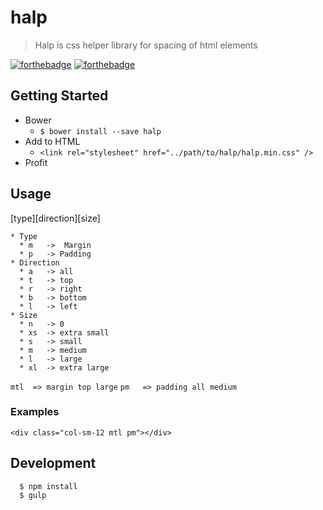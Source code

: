 # halp
>Halp is css helper library for spacing of html elements

[![forthebadge](http://forthebadge.com/images/badges/uses-css.svg)](http://forthebadge.com)
[![forthebadge](http://forthebadge.com/images/badges/built-with-love.svg)](http://forthebadge.com)


## Getting Started
* Bower
  * `$ bower install --save halp`
* Add to HTML
  * `<link rel="stylesheet" href="../path/to/halp/halp.min.css" />`
* Profit

## Usage

[type][direction][size]

```
* Type
  * m   ->  Margin
  * p   -> Padding
* Direction
  * a   -> all
  * t   -> top
  * r   -> right
  * b   -> bottom
  * l   -> left
* Size 
  * n   -> 0
  * xs  -> extra small
  * s   -> small
  * m   -> medium
  * l   -> large
  * xl  -> extra large
```

`mtl  => margin top large`
`pm   => padding all medium`


### Examples

`<div class="col-sm-12 mtl pm"></div>`

## Development
```
  $ npm install
  $ gulp
```


